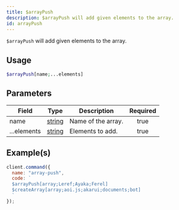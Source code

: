 ```yaml
---
title: $arrayPush
description: $arrayPush will add given elements to the array.
id: arrayPush
---
```


`$arrayPush` will add given elements to the array.

## Usage

```php
$arrayPush[name;...elements]
```

## Parameters

| Field       | Type                                                                                              | Description        | Required |
| ----------- | ------------------------------------------------------------------------------------------------- | ------------------ | :------: |
| name        | [string](https://developer.mozilla.org/en-US/docs/Web/JavaScript/Reference/Global_Objects/String) | Name of the array. |   true   |
| ...elements | [string](https://developer.mozilla.org/en-US/docs/Web/JavaScript/Reference/Global_Objects/String) | Elements to add.   |   true   |

## Example(s)

```javascript
client.command({
  name: "array-push",
  code: `
  $arrayPush[array;Leref;Ayaka;Ferel]
  $createArray[array;aoi.js;akarui;documents;bot]
  `
});
```
